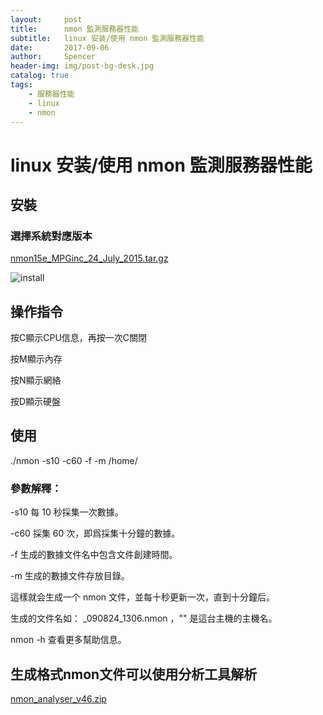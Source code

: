 ```yaml
---
layout:     post
title:      nmon 監測服務器性能
subtitle:   linux 安装/使用 nmon 監測服務器性能
date:       2017-09-06
author:     Spencer
header-img: img/post-bg-desk.jpg
catalog: true
tags:
    - 服務器性能
    - linux
    - nmon
---
```


# linux 安装/使用 nmon 監測服務器性能

## 安裝

### 選擇系統對應版本
[nmon15e_MPGinc_24_July_2015.tar.gz](https://spencerzhang.github.io/resource/nmon15e_MPGinc_24_July_2015.tar.gz)

![install](https://spencerzhang.github.io/resource/14715136923423.jpg)


## 操作指令

按C顯示CPU信息，再按一次C關閉

按M顯示內存

按N顯示網絡

按D顯示硬盤

## 使用

  ./nmon -s10 -c60 -f -m /home/

### 參數解釋：

-s10 每 10 秒採集一次數據。

-c60 採集 60 次，即爲採集十分鐘的數據。

-f 生成的數據文件名中包含文件創建時間。

-m 生成的數據文件存放目錄。

這樣就会生成一个 nmon 文件，並每十秒更新一次，直到十分鐘后。

生成的文件名如： _090824_1306.nmon ，"" 是這台主機的主機名。

nmon -h 查看更多幫助信息。

## 生成格式nmon文件可以使用分析工具解析
[nmon_analyser_v46.zip](https://spencerzhang.github.io/resource/nmon_analyser_v46.zip)

